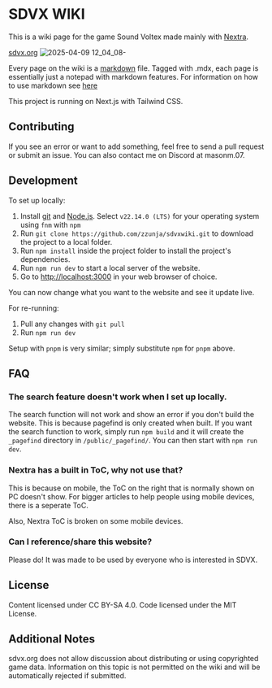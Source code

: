 # SDVX WIKI

This is a wiki page for the game Sound Voltex made mainly with [Nextra](https://nextra.site/). 

[sdvx.org](https://sdvx.org)
![2025-04-09 12_04_08-](https://github.com/user-attachments/assets/9fd5a93c-603c-4775-8138-af93bd65e2f1)

Every page on the wiki is a [markdown](https://en.wikipedia.org/wiki/Markdown) file. Tagged with .mdx, each page is essentially just a notepad with markdown features. For information on how to use markdown see [here](https://www.markdownguide.org/)

This project is running on Next.js with Tailwind CSS.

## Contributing

If you see an error or want to add something, feel free to send a pull request or submit an issue. You can also contact me on Discord at masonm.07.

## Development 

To set up locally:

1. Install [git](https://git-scm.com/downloads) and [Node.js](https://nodejs.org/en/download). Select `v22.14.0 (LTS)` for your operating system using `fnm` with `npm`
2. Run `git clone https://github.com/zzunja/sdvxwiki.git` to download the project to a local folder.
3. Run `npm install` inside the project folder to install the project's dependencies.
4. Run `npm run dev` to start a local server of the website.
5. Go to [http://localhost:3000](http://localhost:3000) in your web browser of choice.

You can now change what you want to the website and see it update live.


For re-running:

1. Pull any changes with `git pull`
2. Run `npm run dev`

Setup with `pnpm` is very similar; simply substitute `npm` for `pnpm` above.

## FAQ
### The search feature doesn't work when I set up locally.
The search function will not work and show an error if you don't build the website. This is because pagefind is only created when built. If you want the search function to work, simply run `npm build` and it will create the `_pagefind` directory in `/public/_pagefind/`. You can then start with `npm run dev`.

### Nextra has a built in ToC, why not use that?
This is because on mobile, the ToC on the right that is normally shown on PC doesn't show. For bigger articles to help people using mobile devices, there is a seperate ToC.

Also, Nextra ToC is broken on some mobile devices.

### Can I reference/share this website?
Please do! It was made to be used by everyone who is interested in SDVX.

## License
Content licensed under CC BY-SA 4.0. Code licensed under the MIT License.

## Additional Notes
sdvx.org does not allow discussion about distributing or using copyrighted game data. Information on this topic is not permitted on the wiki and will be automatically rejected if submitted.
